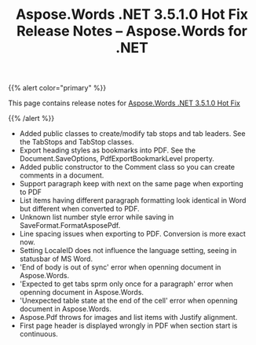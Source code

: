 ﻿---
title: Aspose.Words .NET 3.5.1.0 Hot Fix Release Notes – Aspose.Words for .NET
articleTitle: Aspose.Words .NET 3.5.1.0 Hot Fix Release Notes
linktitle: Aspose.Words .NET 3.5.1.0 Hot Fix Release Notes
description: "Aspose.Words .NET 3.5.1.0 Hot Fix Release Notes – the latest updates and fixes."
type: docs
weight: 60
url: /net/aspose-words-net-3-5-1-0-hot-fix-release-notes/
---

{{% alert color="primary" %}}

This page contains release notes for [Aspose.Words .NET 3.5.1.0 Hot Fix](https://downloads.aspose.com/words/net/new-releases/aspose.words-.net-3.5.1.0-hot-fix/)

{{% /alert %}}

- Added public classes to create/modify tab stops and tab leaders. See the TabStops and TabStop classes.
- Export heading styles as bookmarks into PDF. See the Document.SaveOptions, PdfExportBookmarkLevel property.
- Added public constructor to the Comment class so you can create comments in a document.
- Support paragraph keep with next on the same page when exporting to PDF
- List items having different paragraph formatting look identical in Word but different when converted to PDF.
- Unknown list number style error while saving in SaveFormat.FormatAsposePdf.
- Line spacing issues when exporting to PDF. Conversion is more exact now.
- Setting LocaleID does not influence the language setting, seeing in statusbar of MS Word.
- 'End of body is out of sync' error when openning document in Aspose.Words.
- 'Expected to get tabs sprm only once for a paragraph' error when openning document in Aspose.Words.
- 'Unexpected table state at the end of the cell' error when openning document in Aspose.Words.
- Aspose.Pdf throws for images and list items with Justify alignment.
- First page header is displayed wrongly in PDF when section start is continuous.


